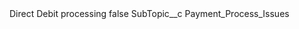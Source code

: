 <?xml version="1.0" encoding="UTF-8"?>
<CustomMetadata xmlns="http://soap.sforce.com/2006/04/metadata" xmlns:xsi="http://www.w3.org/2001/XMLSchema-instance" xmlns:xsd="http://www.w3.org/2001/XMLSchema">
    <label>Direct Debit processing</label>
    <protected>false</protected>
    <values>
        <field>SubTopic__c</field>
        <value xsi:type="xsd:string">Payment_Process_Issues</value>
    </values>
</CustomMetadata>
